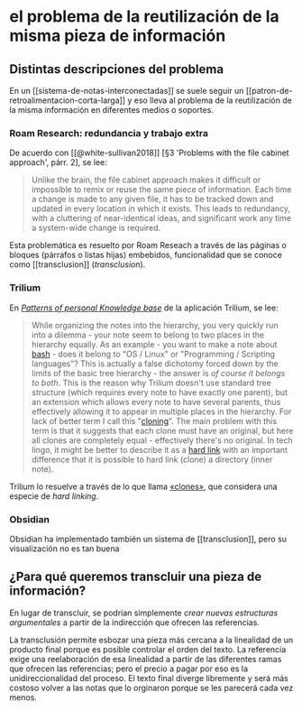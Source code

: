 # el problema de la reutilización de la misma pieza de información
## Distintas descripciones del problema

En un [[sistema-de-notas-interconectadas]] se suele seguir un [[patron-de-retroalimentacion-corta-larga]] y eso lleva al problema de la reutilización de la misma información en diferentes medios o soportes.

### Roam Research: redundancia y trabajo extra

De acuerdo con [[@white-sullivan2018]] [§3 'Problems with the file cabinet approach', párr. 2], se lee:

>Unlike the brain, the file cabinet approach makes it difficult or impossible to remix or reuse the same piece of information. Each time a change is made to any given file, it has to be tracked down and updated in every location in which it exists. This leads to redundancy, with a cluttering of near-identical ideas, and significant work any time a system-wide change is required.

Esta problemática es resuelto por Roam Reseach a través de las páginas o bloques (párrafos o listas hijas) embebidos, funcionalidad que se conoce como [[transclusion]] (*transclusion*).

### Trilium

En [*Patterns of personal Knowledge base*](https://github.com/zadam/trilium/wiki/Patterns-of-personal-knowledge-base) de la aplicación Trilium, se lee:

>While organizing the notes into the hierarchy, you very quickly run into a dilemma - your note seem to belong to two places in the hierarchy equally. As an example - you want to make a note about [bash](https://en.wikipedia.org/wiki/Bash_(Unix_shell)) - does it belong to "OS / Linux" or "Programming / Scripting languages"? This is actually a false dichotomy forced down by the limits of the basic tree hierarchy - the answer is _of course it belongs to both_. This is the reason why Trilium doesn't use standard tree structure (which requires every note to have exactly one parent), but an extension which allows every note to have several parents, thus effectively allowing it to appear in multiple places in the hierarchy. For lack of better term I call this "[cloning](https://github.com/zadam/trilium/wiki/Cloning-notes)". The main problem with this term is that it suggests that each clone must have an original, but here all clones are completely equal - effectively there's no original.
>In tech lingo, it might be better to describe it as a [hard link](https://en.wikipedia.org/wiki/Hard_link) with an important difference that it is possible to hard link (clone) a directory (inner note).

Trilium lo resuelve a través de lo que llama [«clones»](https://github.com/zadam/trilium/wiki/Cloning-notes), que considera una especie de *hard linking*.

### Obsidian

Obsidian ha implementado también un sistema de [[transclusion]], pero su visualización no es tan buena

## ¿Para qué queremos transcluir una pieza de información? 
En lugar de transcluir, se podrían simplemente *crear nuevas estructuras argumentales* a partir de la indirección que ofrecen las referencias. 

La transclusión permite esbozar una pieza más cercana a la linealidad de un producto final porque es posible controlar el orden del texto. La referencia exige una reelaboración de esa linealidad a partir de las diferentes ramas que ofrecen las referencias; pero el precio a pagar por eso es la unidireccionalidad del proceso. El texto final diverge libremente y será más costoso volver a las notas que lo orginaron porque se les parecerá cada vez menos.